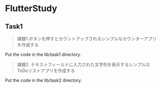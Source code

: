 # FlutterStudy
## Task1
> 課題1.ボタンを押すとカウントアップされるシンプルなカウンターアプリを作成する

Put the code in the lib/task1 directory.

> 課題2. テキストフィールドに入力された文字列を表示するシンプルなToDoリストアプリを作成する

Put the code in the lib/task2 directory.
